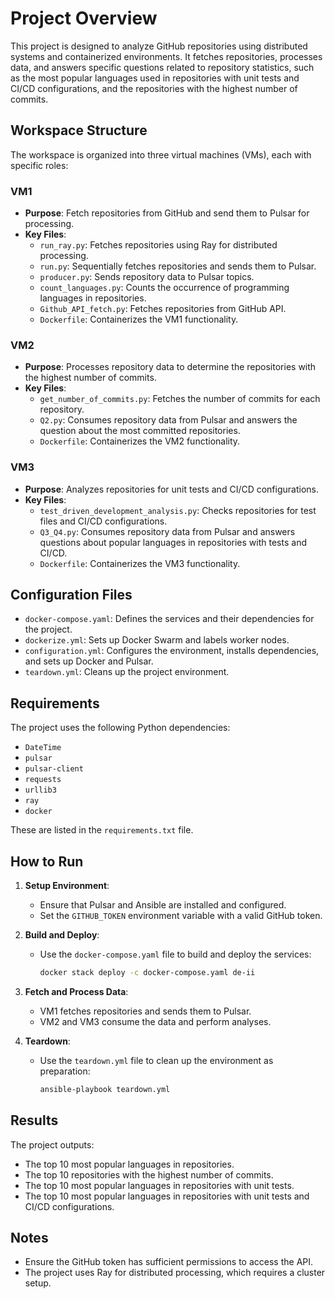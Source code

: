 # Project Overview

This project is designed to analyze GitHub repositories using distributed systems and containerized environments. It fetches repositories, processes data, and answers specific questions related to repository statistics, such as the most popular languages used in repositories with unit tests and CI/CD configurations, and the repositories with the highest number of commits.

## Workspace Structure

The workspace is organized into three virtual machines (VMs), each with specific roles:

### VM1
- **Purpose**: Fetch repositories from GitHub and send them to Pulsar for processing.
- **Key Files**:
  - `run_ray.py`: Fetches repositories using Ray for distributed processing.
  - `run.py`: Sequentially fetches repositories and sends them to Pulsar.
  - `producer.py`: Sends repository data to Pulsar topics.
  - `count_languages.py`: Counts the occurrence of programming languages in repositories.
  - `Github_API_fetch.py`: Fetches repositories from GitHub API.
  - `Dockerfile`: Containerizes the VM1 functionality.

### VM2
- **Purpose**: Processes repository data to determine the repositories with the highest number of commits.
- **Key Files**:
  - `get_number_of_commits.py`: Fetches the number of commits for each repository.
  - `Q2.py`: Consumes repository data from Pulsar and answers the question about the most committed repositories.
  - `Dockerfile`: Containerizes the VM2 functionality.

### VM3
- **Purpose**: Analyzes repositories for unit tests and CI/CD configurations.
- **Key Files**:
  - `test_driven_development_analysis.py`: Checks repositories for test files and CI/CD configurations.
  - `Q3_Q4.py`: Consumes repository data from Pulsar and answers questions about popular languages in repositories with tests and CI/CD.
  - `Dockerfile`: Containerizes the VM3 functionality.

## Configuration Files

- `docker-compose.yaml`: Defines the services and their dependencies for the project.
- `dockerize.yml`: Sets up Docker Swarm and labels worker nodes.
- `configuration.yml`: Configures the environment, installs dependencies, and sets up Docker and Pulsar.
- `teardown.yml`: Cleans up the project environment.

## Requirements

The project uses the following Python dependencies:
- `DateTime`
- `pulsar`
- `pulsar-client`
- `requests`
- `urllib3`
- `ray`
- `docker`

These are listed in the `requirements.txt` file.

## How to Run

1. **Setup Environment**:
   - Ensure that Pulsar and Ansible are installed and configured.
   - Set the `GITHUB_TOKEN` environment variable with a valid GitHub token.

2. **Build and Deploy**:
   - Use the `docker-compose.yaml` file to build and deploy the services:
     ```sh
     docker stack deploy -c docker-compose.yaml de-ii
     ```

3. **Fetch and Process Data**:
   - VM1 fetches repositories and sends them to Pulsar.
   - VM2 and VM3 consume the data and perform analyses.

4. **Teardown**:
   - Use the `teardown.yml` file to clean up the environment as preparation:
     ```sh
     ansible-playbook teardown.yml
     ```

## Results

The project outputs:
- The top 10 most popular languages in repositories.
- The top 10 repositories with the highest number of commits.
- The top 10 most popular languages in repositories with unit tests.
- The top 10 most popular languages in repositories with unit tests and CI/CD configurations.

## Notes

- Ensure the GitHub token has sufficient permissions to access the API.
- The project uses Ray for distributed processing, which requires a cluster setup.
